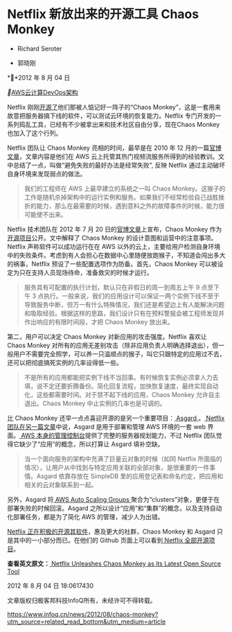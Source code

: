 # Netflix 新放出来的开源工具 Chaos Monkey



- Richard Seroter

- 郭晓刚



**2012 年 8 月 04 日

**[AWS](https://www.infoq.cn/topic/AWS)[云计算](https://www.infoq.cn/topic/cloud-computing)[DevOps](https://www.infoq.cn/topic/Devops)[架构](https://www.infoq.cn/topic/architecture)



Netflix 刚刚[开源了](https://github.com/Netflix/SimianArmy)他们那被人惦记好一阵子的“Chaos Monkey”，这是一套用来故意把服务器搞下线的软件，可以测试云环境的恢复能力。Netflix 专门开发的一系列捣乱工具，已经有不少被拿出来和技术社区自由分享，现在Chaos Monkey 也加入了这个行列。

Netflix 团队让 Chaos Monkey 亮相的时间，最早是在 2010 年 12 月的一篇[官博文章](http://techblog.netflix.com/2010/12/5-lessons-weve-learned-using-aws.html)，文章内容是他们在 AWS 云上托管其热门视频流服务所得到的经验教训。文中总结了一点，叫做“避免失败的最好办法是经常失败”, 反映 Netflix 通过主动破坏自身环境来发现弱点的做法。

> 我们的工程师在 AWS 上最早建立的系统之一叫 Chaos Monkey。这猴子的工作是随机杀掉架构中的运行实例和服务。如果我们不经常检验自己战胜挫折的能力，那么在最需要的时候，遇到意料之外的故障事件的时候，能力很可能使不出来。

Netflix 技术团队在 2012 年 7 月 20 日的[官博文章](http://techblog.netflix.com/2012/07/chaos-monkey-released-into-wild.html)上宣布，Chaos Monkey 作为[开源项目](https://github.com/Netflix/SimianArmy)公开。文中解释了 Chaos Monkey 的设计意图和运营中的注意事项。Netflix 声称软件可以成功运行在在 AWS 以外的云上，主要给用户检测自身环境中的失败条件。考虑到有人会担心在数据中心里随便放跑猴子，不知道会闯出多大的祸事，Netflix 预设了一些配置选项作为防备。首先，Chaos Monkey 可以被设定为只在支持人员现场待命，准备救灾的时候才运行。

> 服务具有可配置的执行计划，默认只在非假日的周一到周五上午 9 点至下午 3 点执行。一般来说，我们的应用设计可以保证一两个实例下线不至于导致服务中断，但万一有什么特殊情况，我们还是希望边上有人能解决问题和吸取经验。根据这样的思路，我们设计只有在预料警报会被工程师发现并作出响应的有限时间段，才把 Chaos Monkey 放出来。

第二，用户可以决定 Chaos Monkey 对新应用的攻击强度。Netflix 喜欢让 Chaos Monkey 对所有的应用无差别攻击（除非应用负责人明确选择退出），但一般用户不需要完全照学，可以养一只温顺点的猴子，叫它只跟特定的应用过不去，还可以把彻底搞死实例的几率设得低一些。

> 不是所有的应用都能把实例下线不当回事。有时候恢复实例必须拿人力去填，说不定还要折腾备份。简化回复流程，加快恢复速度，最终实现自动化，这些都需要时间。对于禁不起下线的应用，Chaos Monkey 允许自主退出。Chaos Monkey 中止实例的几率也是可调的。

比 Chaos Monkey 还早一点点喜迎开源的是另一个重要项目：[ Asgard ](https://github.com/Netflix/asgard)。[ Netflix 团队在另一篇文章](http://techblog.netflix.com/2012/06/asgard-web-based-cloud-management-and.html)中说，Asgard 是用于部署和管理 AWS 环境的一套 web 界面。[ AWS 本身的管理控制台](http://aws.amazon.com/console/faqs/)提供了完整的服务器规划能力，不过 Netflix 团队觉得它缺少了“应用”的概念，所以打算让 Asgard 填补空缺。

> 当一个面向服务的架构中充满了巨量云对象的时候（如同 Netflix 所面临的情况），让用户从中找到与特定应用关联的全部对象，是很重要的一件事情。Asgard 依靠存放在 SimpleDB 里的应用登记表和命名约定，把应用和相关的云对象联系到一起。

另外，Asgard 将[ AWS Auto Scaling Groups ](http://aws.amazon.com/autoscaling/)聚合为“clusters”对象，更便于在部署失败的时候回滚。Asgard 之所以设计“应用”和“集群”的概念，以及支持自动化部署任务，都是为了简化 AWS 的管理，减少人为出错。

[Netflix 正在积极的开源其软件](http://techblog.netflix.com/2012/07/open-source-at-netflix-by-ruslan.html)，惠及更大的社群，Chaos Monkey 和 Asgard 只是其中的一小部分而已。在他们的 Github 页面上可以看到[ Netflix 全部开源项目](http://netflix.github.com/)。

**查看英文原文：**[ Netflix Unleashes Chaos Monkey as its Latest Open Source Tool](http://www.infoq.com/news/2012/07/chaos-monkey)

2012 年 8 月 04 日 18:0617430

文章版权归极客邦科技InfoQ所有，未经许可不得转载。



https://www.infoq.cn/news/2012/08/chaos-monkey?utm_source=related_read_bottom&utm_medium=article
